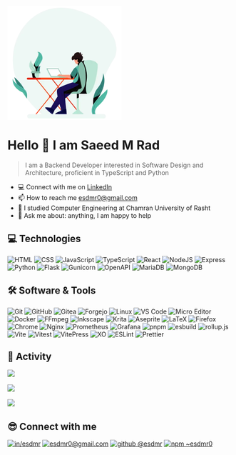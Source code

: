 <img src="header.webp" alt="" height="256" align="center">

# Hello 👋 I am Saeed M Rad

> I am a Backend Developer interested in Software Design and Architecture, proficient in TypeScript and Python

- 💻️ Connect with me on [LinkedIn](https://www.linkedin.com/in/esdmr)
- 📫 How to reach me [esdmr0@gmail.com](mailto:esdmr0@gmail.com)
- 📝 I studied Computer Engineering at Chamran University of Rasht
- 💬 Ask me about: anything, I am happy to help

## 💻 Technologies

![HTML](https://img.shields.io/badge/HTML-E34F26.svg?style=for-the-badge&logo=html5&logoColor=white)
![CSS](https://img.shields.io/badge/CSS-663399.svg?style=for-the-badge&logo=css&logoColor=white)
![JavaScript](https://img.shields.io/badge/JavaScript-F7DF1E.svg?style=for-the-badge&logo=javascript&logoColor=black)
![TypeScript](https://img.shields.io/badge/TypeScript-3178C6.svg?style=for-the-badge&logo=typescript&logoColor=white)
![React](https://img.shields.io/badge/React-61DAFB.svg?style=for-the-badge&logo=react&logoColor=black)
![NodeJS](https://img.shields.io/badge/Node.js-5FA04E.svg?style=for-the-badge&logo=nodedotjs&logoColor=white)
![Express](https://img.shields.io/badge/Express.js-000000.svg?style=for-the-badge&logo=express&logoColor=white)
![Python](https://img.shields.io/badge/Python-3776AB?style=for-the-badge&logo=python&logoColor=white)
![Flask](https://img.shields.io/badge/Flask-000000?style=for-the-badge&logo=flask&logoColor=white)
![Gunicorn](https://img.shields.io/badge/Gunicorn-499848?style=for-the-badge&logo=gunicorn&logoColor=white)
![OpenAPI](https://img.shields.io/badge/OpenAPI-6BA539?style=for-the-badge&logo=openapiinitiative&logoColor=white)
![MariaDB](https://img.shields.io/badge/MariaDB-003545?style=for-the-badge&logo=mariadb&logoColor=white)
![MongoDB](https://img.shields.io/badge/MongoDB-47A248.svg?style=for-the-badge&logo=mongodb&logoColor=white)

## 🛠️ Software & Tools

![Git](https://img.shields.io/badge/Git-F05032?style=for-the-badge&logo=git&logoColor=white)
![GitHub](https://img.shields.io/badge/GitHub-181717?style=for-the-badge&logo=github&logoColor=white)
![Gitea](https://img.shields.io/badge/Gitea-609926?style=for-the-badge&logo=gitea&logoColor=white)
![Forgejo](https://img.shields.io/badge/Forgejo-FB923C?style=for-the-badge&logo=forgejo&logoColor=white)
![Linux](https://img.shields.io/badge/Linux-FCC624?style=for-the-badge&logo=linux&logoColor=black)
![VS Code](https://img.shields.io/badge/VS_Code-2F80ED?style=for-the-badge&logo=vscodium&logoColor=white)
![Micro Editor](https://img.shields.io/badge/Micro_Editor-2E3192?style=for-the-badge&logo=microeditor&logoColor=white)
![Docker](https://img.shields.io/badge/Docker-2496ED?style=for-the-badge&logo=docker&logoColor=white)
![FFmpeg](https://img.shields.io/badge/FFmpeg-007808?style=for-the-badge&logo=ffmpeg&logoColor=white)
![Inkscape](https://img.shields.io/badge/Inkscape-000000?style=for-the-badge&logo=inkscape&logoColor=white)
![Krita](https://img.shields.io/badge/Krita-3BABFF?style=for-the-badge&logo=krita&logoColor=white)
![Aseprite](https://img.shields.io/badge/Aseprite-7D929E?style=for-the-badge&logo=aseprite&logoColor=white)
![LaTeX](https://img.shields.io/badge/LaTeX-008080?style=for-the-badge&logo=latex&logoColor=white)
![Firefox](https://img.shields.io/badge/Firefox-FF7139?style=for-the-badge&logo=firefoxbrowser&logoColor=white)
![Chrome](https://img.shields.io/badge/Chrome-4285F4?style=for-the-badge&logo=googlechrome&logoColor=white)
![Nginx](https://img.shields.io/badge/Nginx-009639?style=for-the-badge&logo=nginx&logoColor=white)
![Prometheus](https://img.shields.io/badge/Prometheus-E6522C?style=for-the-badge&logo=prometheus&logoColor=white)
![Grafana](https://img.shields.io/badge/Grafana-F46800?style=for-the-badge&logo=grafana&logoColor=white)
![pnpm](https://img.shields.io/badge/pnpm-F69220?style=for-the-badge&logo=pnpm&logoColor=white)
![esbuild](https://img.shields.io/badge/esbuild-FFCF00?style=for-the-badge&logo=esbuild&logoColor=black)
![rollup.js](https://img.shields.io/badge/rollup.js-EC4A3F?style=for-the-badge&logo=rollupdotjs&logoColor=white)
![Vite](https://img.shields.io/badge/Vite-646CFF?style=for-the-badge&logo=vite&logoColor=white)
![Vitest](https://img.shields.io/badge/Vitest-6E9F18?style=for-the-badge&logo=vitest&logoColor=white)
![VitePress](https://img.shields.io/badge/VitePress-5C73E7?style=for-the-badge&logo=vitepress&logoColor=white)
![XO](https://img.shields.io/badge/XO-5ED9C7?style=for-the-badge&logo=xo&logoColor=black)
![ESLint](https://img.shields.io/badge/ESLint-4B32C3?style=for-the-badge&logo=eslint&logoColor=white)
![Prettier](https://img.shields.io/badge/Prettier-F7B93E?style=for-the-badge&logo=prettier&logoColor=black)


## 🚥 Activity

![](https://github-readme-stats.vercel.app/api/top-langs?username=esdmr&langs_count=8&layout=compact)

![](https://github-readme-stats.vercel.app/api?username=esdmr&show_icons=true)

![](https://github-readme-activity-graph.vercel.app/graph?username=esdmr&bg_color=FFFFFF)

## 😎 Connect with me

<p align="left">
<a href="https://linkedin.com/in/esdmr/"><img src="https://www.svgrepo.com/show/448234/linkedin.svg" alt="in/esdmr" height="30" width="40" /></a>
<a href="mailto:esdmr0@gmail.com"> <img src="https://www.svgrepo.com/show/349378/gmail.svg" alt="esdmr0@gmail.com" height="30" width="40" /></a>
<a href="https://github.com/esdmr"> <img alt="github @esdmr" src="https://www.svgrepo.com/show/512317/github-142.svg" height="30" width="40" /></a>
<a href="https://www.npmjs.com/~esdmr0"> <img alt="npm ~esdmr0" src="https://www.svgrepo.com/show/452077/npm.svg" height="30" width="40" /></a>
</p>
